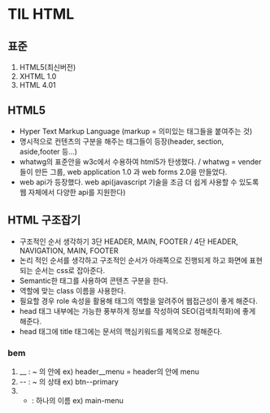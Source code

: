 # TIL HTML

## 표준
1. HTML5(최신버전)
2. XHTML 1.0
3. HTML 4.01

## HTML5
- Hyper Text Markup Language (markup = 의미있는 태그들을 붙여주는 것)
- 명시적으로 컨텐츠의 구분을 해주는 태그들이 등장(header, section, aside,footer 등...)
- whatwg의 표준안을 w3c에서 수용하여 html5가 탄생했다. / whatwg = vender들이 만든 그룹, web application 1.0 과 web forms 2.0을 만들었다.
- web api가 등장했다. web api(javascript 기술을 조금 더 쉽게 사용할 수 있도록 웹 자체에서 다양한 api를 지원한다)

## HTML 구조잡기
- 구조적인 순서 생각하기 3단 HEADER, MAIN, FOOTER / 4단 HEADER, NAVIGATION, MAIN, FOOTER
- 논리 적인 순서를 생각하고 구조적인 순서가 아래쪽으로 진행되게 하고 화면에 표현되는 순서는 css로 잡아준다.
- Semantic한 태그를 사용하여 콘텐츠 구분을 한다.
- 역할에 맞는 class 이름을 사용한다.
- 필요할 경우 role 속성을 활용해 태그의 역할을 알려주어 웹접근성이 좋게 해준다.
- head 태그 내부에는 가능한 풍부하게 정보를 작성하여 SEO(검색최적화)에 좋게 해준다.
- head 태그에 title 태그에는 문서의 핵심키워드를 제목으로 정해준다.

### bem
1. __ : ~ 의 안에 ex) header__menu = header의 안에 menu
2. -- : ~ 의 상태 ex) btn--primary  
3. -  : 하나의 이름 ex) main-menu
